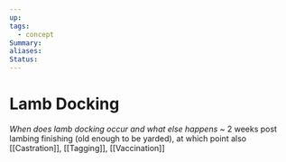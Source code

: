 ```yaml
---
up: 
tags:
  - concept
Summary: 
aliases: 
Status:
---
```

# Lamb Docking
*When does lamb docking occur and what else happens*
~
2 weeks post lambing finishing (old enough to be yarded), at which point also [[Castration]], [[Tagging]], [[Vaccination]]
<!--SR:!2025-03-14,4,270-->